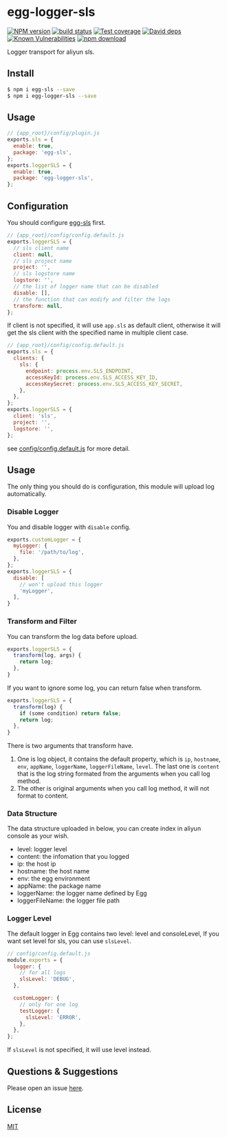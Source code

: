# egg-logger-sls

[![NPM version][npm-image]][npm-url]
[![build status][travis-image]][travis-url]
[![Test coverage][codecov-image]][codecov-url]
[![David deps][david-image]][david-url]
[![Known Vulnerabilities][snyk-image]][snyk-url]
[![npm download][download-image]][download-url]

[npm-image]: https://img.shields.io/npm/v/egg-logger-sls.svg?style=flat-square
[npm-url]: https://npmjs.org/package/egg-logger-sls
[travis-image]: https://img.shields.io/travis/eggjs/egg-logger-sls.svg?style=flat-square
[travis-url]: https://travis-ci.org/eggjs/egg-logger-sls
[codecov-image]: https://img.shields.io/codecov/c/github/eggjs/egg-logger-sls.svg?style=flat-square
[codecov-url]: https://codecov.io/github/eggjs/egg-logger-sls?branch=master
[david-image]: https://img.shields.io/david/eggjs/egg-logger-sls.svg?style=flat-square
[david-url]: https://david-dm.org/eggjs/egg-logger-sls
[snyk-image]: https://snyk.io/test/npm/egg-logger-sls/badge.svg?style=flat-square
[snyk-url]: https://snyk.io/test/npm/egg-logger-sls
[download-image]: https://img.shields.io/npm/dm/egg-logger-sls.svg?style=flat-square
[download-url]: https://npmjs.org/package/egg-logger-sls

Logger transport for aliyun sls.

## Install

```bash
$ npm i egg-sls --save
$ npm i egg-logger-sls --save
```

## Usage

```js
// {app_root}/config/plugin.js
exports.sls = {
  enable: true,
  package: 'egg-sls',
};
exports.loggerSLS = {
  enable: true,
  package: 'egg-logger-sls',
};
```

## Configuration

You should configure [egg-sls] first.

```js
// {app_root}/config/config.default.js
exports.loggerSLS = {
  // sls client name
  client: null,
  // sls project name
  project: '',
  // sls logstore name
  logstore: '',
  // the list of logger name that can be disabled
  disable: [],
  // the function that can modify and filter the logs
  transform: null,
};
```

If client is not specified, it will use `app.sls` as default client, otherwise it will get the sls client with the specified name in multiple client case.

```js
// {app_root}/config/config.default.js
exports.sls = {
  clients: {
    sls: {
      endpoint: process.env.SLS_ENDPOINT,
      accessKeyId: process.env.SLS_ACCESS_KEY_ID,
      accessKeySecret: process.env.SLS_ACCESS_KEY_SECRET,
    },
  },
};
exports.loggerSLS = {
  client: 'sls',
  project: '',
  logstore: '',
};
```

see [config/config.default.js](config/config.default.js) for more detail.

## Usage

The only thing you should do is configuration, this module will upload log automatically.

### Disable Logger

You and disable logger with `disable` config.

```js
exports.customLogger = {
  myLogger: {
    file: '/path/to/log',
  },
};
exports.loggerSLS = {
  disable: [
    // won't upload this logger
    'myLogger',
  ],
}
```

### Transform and Filter

You can transform the log data before upload.

```js
exports.loggerSLS = {
  transform(log, args) {
    return log;
  },
}
```

If you want to ignore some log, you can return false when transform.

```js
exports.loggerSLS = {
  transform(log) {
    if (some condition) return false;
    return log;
  },
}
```

There is two arguments that transform have.

1. One is log object, it contains the default property, which is `ip`, `hostname`, `env`, `appName`, `loggerName`, `loggerFileName`, `level`. The last one is `content` that is the log string formated from the arguments when you call log method.
1. The other is original arguments when you call log method, it will not format to content.

### Data Structure

The data structure uploaded in below, you can create index in aliyun console as your wish.

- level: logger level
- content: the infomation that you logged
- ip: the host ip
- hostname: the host name
- env: the egg environment
- appName: the package name
- loggerName: the logger name defined by Egg
- loggerFileName: the logger file path

### Logger Level

The default logger in Egg contains two level: level and consoleLevel, If you want set level for sls, you can use `slsLevel`.

```js
// config/config.default.js
module.exports = {
  logger: {
    // for all logs
    slsLevel: 'DEBUG',
  },

  customLogger: {
    // only for one log
    testLogger: {
      slsLevel: 'ERROR',
    },
  },
};
```

If `slsLevel` is not specified, it will use level instead.


## Questions & Suggestions

Please open an issue [here](https://github.com/eggjs/egg/issues).

## License

[MIT](LICENSE)

[egg-sls]: https://github.com/eggjs/egg-sls
